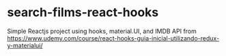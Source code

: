 # search-films-react-hooks
Simple Reactjs project using hooks, material.UI, and IMDB API from https://www.udemy.com/course/react-hooks-guia-inicial-utilizando-redux-y-materialui/
